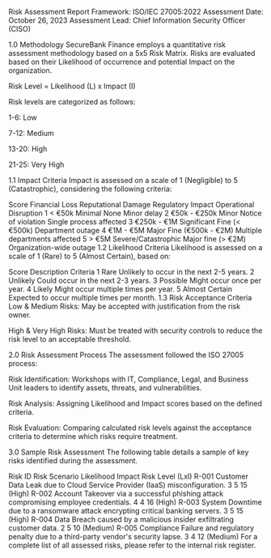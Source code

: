 Risk Assessment Report
Framework: ISO/IEC 27005:2022
Assessment Date: October 26, 2023
Assessment Lead: Chief Information Security Officer (CISO)

1.0 Methodology
SecureBank Finance employs a quantitative risk assessment methodology based on a 5x5 Risk Matrix. Risks are evaluated based on their Likelihood of occurrence and potential Impact on the organization.

Risk Level = Likelihood (L) x Impact (I)

Risk levels are categorized as follows:

1-6: Low

7-12: Medium

13-20: High

21-25: Very High

1.1 Impact Criteria
Impact is assessed on a scale of 1 (Negligible) to 5 (Catastrophic), considering the following criteria:

Score	Financial Loss	Reputational Damage	Regulatory Impact	Operational Disruption
1	< €50k	Minimal	None	Minor delay
2	€50k - €250k	Minor	Notice of violation	Single process affected
3	€250k - €1M	Significant	Fine (< €500k)	Department outage
4	€1M - €5M	Major	Fine (€500k - €2M)	Multiple departments affected
5	> €5M	Severe/Catastrophic	Major fine (> €2M)	Organization-wide outage
1.2 Likelihood Criteria
Likelihood is assessed on a scale of 1 (Rare) to 5 (Almost Certain), based on:

Score	Description	Criteria
1	Rare	Unlikely to occur in the next 2-5 years.
2	Unlikely	Could occur in the next 2-3 years.
3	Possible	Might occur once per year.
4	Likely	Might occur multiple times per year.
5	Almost Certain	Expected to occur multiple times per month.
1.3 Risk Acceptance Criteria
Low & Medium Risks: May be accepted with justification from the risk owner.

High & Very High Risks: Must be treated with security controls to reduce the risk level to an acceptable threshold.

2.0 Risk Assessment Process
The assessment followed the ISO 27005 process:

Risk Identification: Workshops with IT, Compliance, Legal, and Business Unit leaders to identify assets, threats, and vulnerabilities.

Risk Analysis: Assigning Likelihood and Impact scores based on the defined criteria.

Risk Evaluation: Comparing calculated risk levels against the acceptance criteria to determine which risks require treatment.

3.0 Sample Risk Assessment
The following table details a sample of key risks identified during the assessment.

Risk ID	Risk Scenario	Likelihood	Impact	Risk Level (LxI)
R-001	Customer Data Leak due to Cloud Service Provider (IaaS) misconfiguration.	3	5	15 (High)
R-002	Account Takeover via a successful phishing attack compromising employee credentials.	4	4	16 (High)
R-003	System Downtime due to a ransomware attack encrypting critical banking servers.	3	5	15 (High)
R-004	Data Breach caused by a malicious insider exfiltrating customer data.	2	5	10 (Medium)
R-005	Compliance Failure and regulatory penalty due to a third-party vendor's security lapse.	3	4	12 (Medium)
For a complete list of all assessed risks, please refer to the internal risk register.
